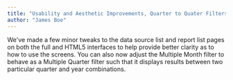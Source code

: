 ```yaml
---
title: "Usability and Aesthetic Improvements, Quarter to Quater Filters"
author: "James Boe"
---
```

We've made a few minor tweaks to the data source list and report list pages on both the full and HTML5 interfaces to help provide better clarity as to how to use the screens.<!--more--> You can also now adjust the Multiple Month filter to behave as a Multiple Quarter filter such that it displays results between two particular quarter and year combinations.